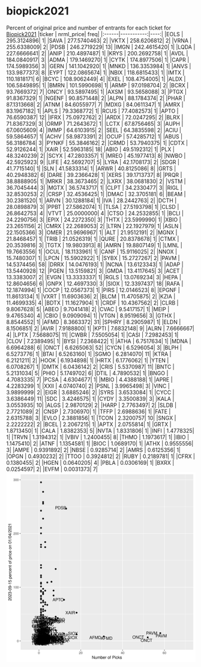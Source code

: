 # biopick2021
Percent of original price and number of entrants for each ticket for [Biopick2021](https://twitter.com/hashtag/Biopick2021)
|ticker |  nrml_price| freq|
|:------|-----------:|----:|
|EOLS   | 295.3124896|    1|
|SAVA   | 277.5740463|    2|
|VKTX   | 258.6206812|    2|
|VRNA   | 255.6338009|    2|
|PDSB   | 246.2719229|   13|
|IMGN   | 242.4615420|    1|
|LQDA   | 227.6666641|    2|
|ANIP   | 210.4897487|    1|
|KRYS   | 200.2692758|    1|
|AVDL   | 184.0840917|    3|
|ADMA   | 179.1469270|    1|
|CYTK   | 174.8977506|    1|
|CAPR   | 174.5989356|    3|
|GERN   | 141.1042920|    1|
|MNKD   | 136.3353984|    1|
|ANVS   | 133.9877373|    8|
|EYPT   | 122.0865674|    1|
|NBIX   | 118.6815433|    1|
|IMTX   | 110.1818171|    6|
|BCYC   | 108.9062449|    4|
|EXEL   | 108.4754005|    1|
|ALDX   | 106.5849895|    1|
|BMRN   | 101.5990698|    1|
|ARMP   |  97.0198704|    2|
|BCRX   |  93.7669372|    7|
|ONCY   |  93.5897495|    1|
|AXSM   |  93.5658088|    3|
|PTGX   |  91.8367329|    1|
|NGENF  |  90.8571448|    2|
|ALPN   |  88.1784374|    2|
|PHAR   |  87.1313668|    2|
|ATNM   |  84.6055977|    7|
|MDXG   |  84.0611347|    1|
|AMRX   |  83.1967182|    1|
|APLS   |  79.3368772|    1|
|RCUS   |  77.4082573|    1|
|APTO   |  76.6590387|   12|
|IFRX   |  75.0972762|    2|
|ARDX   |  72.0247295|    2|
|BLRX   |  71.8367329|    3|
|ORMP   |  71.2643672|    1|
|LCTX   |  67.8756465|    3|
|AUPH   |  67.0605609|    4|
|IMMP   |  64.6103915|    2|
|SEEL   |  64.3835598|    2|
|ACIU   |  59.5864657|    1|
|ACHV   |  58.9873391|    2|
|OCUP   |  57.4285712|    1|
|ABUS   |  56.3186784|    3|
|PYNKF  |  55.3846162|    2|
|CRMD   |  53.7940375|    1|
|CDTX   |  52.9126244|    1|
|XAIR   |  52.5963185|   18|
|ABIO   |  49.5192312|    1|
|PLX    |  48.3240239|    2|
|SCYX   |  47.2803357|    1|
|MREO   |  45.1977413|    8|
|NWBO   |  42.5925923|    9|
|LIFE   |  42.5692707|    5|
|LYRA   |  42.1708173|    2|
|SDGR   |  41.7715140|    1|
|SLN    |  41.5833314|    1|
|ARWR   |  40.8125086|    8|
|GRTS   |  40.2948382|    6|
|DARE   |  39.2366428|    1|
|XERS   |  39.1713737|    8|
|PRQR   |  38.8888905|    1|
|MRKR   |  38.3673465|    2|
|LXRX   |  38.0681830|    2|
|VSTM   |  36.7045444|    3|
|MGTX   |  36.5743717|    1|
|CLPT   |  34.2330477|    3|
|RIGL   |  32.8530253|    2|
|CRSP   |  32.4536425|    1|
|DMAC   |  32.3705181|    6|
|BEAM   |  30.2381520|    1|
|ARVN   |  30.1288184|    1|
|IVA    |  28.2442763|    2|
|DCTH   |  28.0898879|    3|
|PPBT   |  27.5862074|    1|
|TLSA   |  27.5193798|    1|
|CLSD   |  26.8642753|    4|
|VTVT   |  25.0000000|    4|
|CTSO   |  24.2532855|    1|
|BCLI   |  24.2290756|    3|
|EPIX   |  24.2272350|    3|
|THTX   |  23.5999990|    1|
|XBIO   |  23.2651156|    2|
|CMRX   |  22.2689053|    2|
|LTRN   |  22.1927979|    1|
|ASLN   |  22.1505366|    3|
|OMER   |  21.9696967|    1|
|ALT    |  21.9512191|    2|
|MGNX   |  21.8468457|    1|
|TRIB   |  21.0526319|    1|
|QURE   |  20.8378678|    1|
|CTMX   |  20.3539816|    3|
|TGTX   |  19.9803913|    8|
|AMRN   |  19.8807149|    1|
|LMNL   |  19.7663556|    1|
|OCUL   |  18.1133961|    1|
|CANF   |  15.9116025|    2|
|NNOX   |  15.7480307|    1|
|LPCN   |  15.5902922|    1|
|SYBX   |  15.2727267|    2|
|PAVM   |  14.5374456|   58|
|DRRX   |  14.0476193|    1|
|NCNA   |  13.6123343|    1|
|ADAP   |  13.5440928|   12|
|PGEN   |  13.5159821|    3|
|GMDA   |  13.4117645|    3|
|ACET   |  13.3383007|    2|
|EVGN   |  13.3333337|    1|
|RGLS   |  13.0769234|    3|
|HEPA   |  12.8604656|    6|
|GNPX   |  12.4697330|    3|
|SIOX   |  12.3397437|   18|
|RAFA   |  12.1874994|    1|
|COCP   |  12.0567373|    1|
|PIRS   |  12.0146523|    8|
|EPGNF  |  11.8613134|    1|
|VXRT   |  11.6903636|    2|
|BLCM   |  11.4705875|    2|
|KZIA   |  11.4699335|    4|
|BDTX   |  11.1627904|    1|
|CRDF   |  10.4367562|    2|
|CLRB   |   9.8067628|    5|
|ABEO   |   9.7041418|    2|
|CVAC   |   9.5417157|    1|
|MEIP   |   9.4765340|    4|
|CBIO   |   9.0909094|    1|
|VTGN   |   8.9519656|    3|
|GTHX   |   8.8544552|    1|
|AFMD   |   8.3663372|   31|
|SPHRY  |   8.2905987|    1|
|ELDN   |   8.1506851|    2|
|AVIR   |   7.9188800|    1|
|KPTI   |   7.6832148|    9|
|ALRN   |   7.6666667|    4|
|LPTX   |   7.5688075|   11|
|CWBR   |   7.5505054|    1|
|CASI   |   7.2982453|    1|
|CLOV   |   7.2389495|    1|
|BYSI   |   7.2368422|    1|
|ATHA   |   6.7517634|    1|
|MDNA   |   6.6964288|    6|
|ONCT   |   6.6265063|   52|
|CYCN   |   6.5296054|    3|
|BLPH   |   6.5273776|    1|
|BTAI   |   6.5263160|    1|
|SGMO   |   6.2814070|   11|
|KTRA   |   6.2121211|    2|
|HOOK   |   6.1934898|    1|
|HRTX   |   6.1776062|    1|
|YTEN   |   6.0708267|    1|
|DMTK   |   6.0436142|    2|
|CRIS   |   5.5370987|   11|
|BNTC   |   5.2131034|    5|
|PHIO   |   5.1749702|    6|
|DTIL   |   4.7890532|    1|
|BNGO   |   4.7083335|    7|
|PCSA   |   4.6304677|    1|
|MBIO   |   4.4388188|    1|
|APRE   |   4.2283299|    1|
|XXII   |   4.0740740|    2|
|PSNL   |   3.9965498|    3|
|VINC   |   3.9899999|    2|
|EIGR   |   3.6885246|    2|
|SYRS   |   3.6533084|    1|
|CYCC   |   3.6386449|   11|
|SDC    |   3.4246575|    1|
|CYDY   |   3.3500839|    3|
|KALA   |   3.0553935|   10|
|ALGS   |   2.9870129|    2|
|HARP   |   2.7763497|    2|
|SLDB   |   2.7721089|    2|
|CNSP   |   2.7306970|    1|
|TFFP   |   2.6988636|    1|
|FATE   |   2.6315788|    3|
|EVLO   |   2.3881856|    1|
|TCON   |   2.3200757|   10|
|SNGX   |   2.2222222|    2|
|BCEL   |   2.2067215|    1|
|APTX   |   2.0755814|    1|
|GRTX   |   1.8713450|    1|
|CALA   |   1.8382353|    5|
|NVTA   |   1.8331806|    1|
|INFI   |   1.4778325|    1|
|TRVN   |   1.3194312|    1|
|VBIV   |   1.2400455|    8|
|THMO   |   1.1973617|    1|
|IBIO   |   1.1475410|    2|
|ATNF   |   1.1354581|    1|
|BIOC   |   1.0689170|    1|
|ATHX   |   0.9555556|    3|
|AMPE   |   0.9391892|    2|
|NBSE   |   0.9285714|    2|
|AMRS   |   0.6125356|    1|
|OPGN   |   0.4930232|    2|
|TTOO   |   0.3924812|    2|
|RUBY   |   0.2189781|    1|
|CFRX   |   0.1380455|    2|
|HGEN   |   0.0640205|    4|
|PBLA   |   0.0306169|    1|
|BXRX   |   0.0254597|    2|
|EVFM   |   0.0031373|    7|
![retvspicks](biopicks.png?raw=true)
